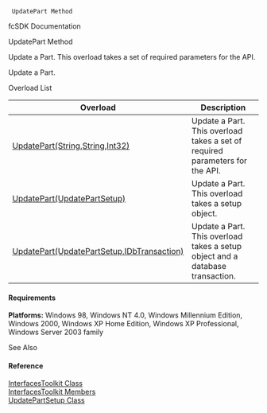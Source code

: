 ﻿     UpdatePart Method                                                   

fcSDK Documentation

UpdatePart Method

Update a Part. This overload takes a set of required parameters for the API.

Update a Part.

Overload List

| Overload | Description |
| --- | --- |
| [UpdatePart(String,String,Int32)](FChoice.Toolkits.Clarify~FChoice.Toolkits.Clarify.Interfaces.InterfacesToolkit~UpdatePart(String,String,Int32).md) | Update a Part. This overload takes a set of required parameters for the API.   |
| [UpdatePart(UpdatePartSetup)](FChoice.Toolkits.Clarify~FChoice.Toolkits.Clarify.Interfaces.InterfacesToolkit~UpdatePart(UpdatePartSetup).md) | Update a Part. This overload takes a setup object.   |
| [UpdatePart(UpdatePartSetup,IDbTransaction)](FChoice.Toolkits.Clarify~FChoice.Toolkits.Clarify.Interfaces.InterfacesToolkit~UpdatePart(UpdatePartSetup,IDbTransaction).md) | Update a Part. This overload takes a setup object and a database transaction.   |

#### Requirements

**Platforms:** Windows 98, Windows NT 4.0, Windows Millennium Edition, Windows 2000, Windows XP Home Edition, Windows XP Professional, Windows Server 2003 family

See Also

#### Reference

[InterfacesToolkit Class](FChoice.Toolkits.Clarify~FChoice.Toolkits.Clarify.Interfaces.InterfacesToolkit.md)  
[InterfacesToolkit Members](FChoice.Toolkits.Clarify~FChoice.Toolkits.Clarify.Interfaces.InterfacesToolkit_members.md)  
[UpdatePartSetup Class](FChoice.Toolkits.Clarify~FChoice.Toolkits.Clarify.Interfaces.UpdatePartSetup.md)